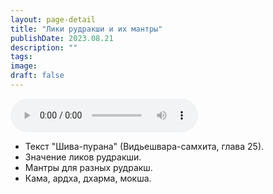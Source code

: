 ```yaml
---
layout: page-detail
title: "Лики рудракши и их мантры"
publishDate: 2023.08.21
description: ""
tags:
image:
draft: false
---
```


<audio title="2023.08.21 - Лики рудракши и их мантры.mp3" src="https://filer-api.advayta.org/v1.0/public/files/75838" controls=""></audio>

* Текст "Шива-пурана" (Видьешвара-самхита, глава 25).
* Значение ликов рудракши.
* Мантры для разных рудракш.
* Кама, ардха, дхарма, мокша.

  
